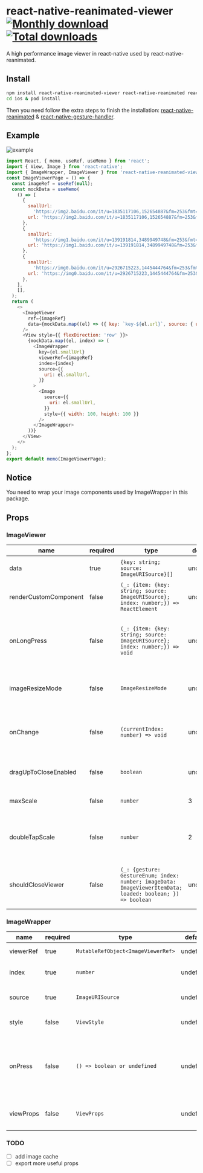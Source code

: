 # react-native-reanimated-viewer [![Monthly download](https://img.shields.io/npm/dm/react-native-reanimated-viewer.svg)](https://img.shields.io/npm/dm/react-native-reanimated-viewer.svg) [![Total downloads](https://img.shields.io/npm/dt/react-native-reanimated-viewer.svg)](https://img.shields.io/npm/dt/react-native-reanimated-viewer.svg)
A high performance image viewer in react-native used by react-native-reanimated.
## Install
```bash
npm install react-native-reanimated-viewer react-native-reanimated react-native-gesture-handler --save
cd ios & pod install
```
Then you need follow the extra steps to finish the installation: [react-native-reanimated](https://github.com/software-mansion/react-native-reanimated) & [react-native-gesture-handler](https://github.com/software-mansion/react-native-gesture-handler).

## Example
![example](https://github.com/BooYeu/react-native-reanimated-viewer/blob/main/example/example.gif?raw=true)
```javascript
import React, { memo, useRef, useMemo } from 'react';
import { View, Image } from 'react-native';
import { ImageWrapper, ImageViewer } from 'react-native-reanimated-viewer';
const ImageViewerPage = () => {
  const imageRef = useRef(null);
  const mockData = useMemo(
    () => [
      {
        smallUrl:
          'https://img2.baidu.com/it/u=1835117106,152654887&fm=253&fmt=auto&app=138&f=JPEG?w=500&h=556',
        url: 'https://img2.baidu.com/it/u=1835117106,152654887&fm=253&fmt=auto&app=138&f=JPEG?w=500&h=556',
      },
      {
        smallUrl:
          'https://img1.baidu.com/it/u=139191814,3489949748&fm=253&fmt=auto&app=138&f=JPEG?w=491&h=491',
        url: 'https://img1.baidu.com/it/u=139191814,3489949748&fm=253&fmt=auto&app=138&f=JPEG?w=491&h=491',
      },
      {
        smallUrl:
          'https://img0.baidu.com/it/u=2926715223,1445444764&fm=253&fmt=auto&app=120&f=JPEG?w=500&h=500',
        url: 'https://img0.baidu.com/it/u=2926715223,1445444764&fm=253&fmt=auto&app=120&f=JPEG?w=500&h=500',
      },
    ],
    [],
  );
  return (
    <>
      <ImageViewer
        ref={imageRef}
        data={mockData.map((el) => ({ key: `key-${el.url}`, source: { uri: el.url } }))}
      />
      <View style={{ flexDirection: 'row' }}>
        {mockData.map((el, index) => (
          <ImageWrapper
            key={el.smallUrl}
            viewerRef={imageRef}
            index={index}
            source={{
              uri: el.smallUrl,
            }}
          >
            <Image
              source={{
                uri: el.smallUrl,
              }}
              style={{ width: 100, height: 100 }}
            />
          </ImageWrapper>
        ))}
      </View>
    </>
  );
};
export default memo(ImageViewerPage);
```

## Notice
You need to wrap your image components used by ImageWrapper in this package.

## Props
### ImageViewer
| name                  | required | type                                                                                                           | default   | description                                                             | Example                                                                 |
|-----------------------|----------|----------------------------------------------------------------------------------------------------------------|-----------|-------------------------------------------------------------------------|-------------------------------------------------------------------------|
| data                  | true     | ```{key: string; source: ImageURISource}[]```                                                                  | undefined | The original source & key of image                                      | ```[{key: 'image-1', source: {uri:'http://***.***/***.png'}}]```        |
| renderCustomComponent | false    | ```(_: {item: {key: string; source: ImageURISource}; index: number;}) => ReactElement```                       | undefined | The custom Element in ImageViewer                                       | ```({index}) => <Text>current index is {index}</Text>```                |
| onLongPress           | false    | ```(_: {item: {key: string; source: ImageURISource}; index: number;}) => void```                               | undefined | Once you pressed image viewer for a long time, the function will active | ```({index}) => console.log(`${index} pressed long`)```                 |
| imageResizeMode       | false    | ```ImageResizeMode```                                                                                          | undefined | The resizeMode props of image in viewer                                 | ```"contain"```                                                         |
| onChange              | false    | ```(currentIndex: number) => void```                                                                           | undefined | When the viewer finished swiping, the function will be called           | ```(currentIndex) => console.log(`current index is ${currentIndex}`)``` |
| dragUpToCloseEnabled  | false    | ```boolean```                                                                                                  | undefined | Enable dragging up to close the viewer                                  | ```true```                                                              |
| maxScale              | false    | ```number```                                                                                                   | 3         | Image maximum magnification                                             | ```3```                                                                 |
| doubleTapScale        | false    | ```number```                                                                                                   | 2         | The magnification when double-clicking the image                        | ```2```                                                                 |
| shouldCloseViewer     | false    | ```(_: {gesture: GestureEnum; index: number; imageData: ImageViewerItemData; loaded: boolean; }) => boolean``` | undefined | Control whether the viewer can be closed under certain gestures         | ```({gesture}) => gesture === GestureEnum.Tap```                        |
### ImageWrapper
| name      | required | type                                   | default   | description                                                                                       | Example                                                  |
|-----------|----------|----------------------------------------|-----------|---------------------------------------------------------------------------------------------------|----------------------------------------------------------|
| viewerRef | true     | ```MutableRefObject<ImageViewerRef>``` | undefined | The ref of imageViewer                                                                            | ```[{url:'http://***.***/***.png'}]```                   |
| index     | true     | ```number```                           | undefined | The index of current ImageWrapper                                                                 | ```({index}) => <Text>current index is {index}</Text>``` |
| source    | true     | ```ImageURISource```                   | undefined | The inner component image's url                                                                   | ```{uri: 'https://***.***/***.png'}```                   |
| style     | false    | ```ViewStyle```                        | undefined | The style of image wrapper                                                                        | ```{margin: 10}```                                       |
| onPress   | false    | ```() => boolean or undefined```       | undefined | Once you pressed image, the function will active.(If it returns false, the viewer will not show.) | ```() => console.log('pressed')```                       |
| viewProps | false    | ```ViewProps```                        | undefined | You can custom the container props                                                                | ```{onLongPress: () => console.warn('longPressed')} ```  |
### TODO
- [ ] add image cache
- [ ] export more useful props
